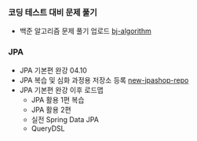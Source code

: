 ### 코딩 테스트 대비 문제 풀기
 - 백준 알고리즘 문제 풀기 업로드 [bj-algorithm](https://github.com/qnddjKJH/bj-algorithm.git)

### JPA
 - JPA 기본편 완강 04.10
 - JPA 복습 및 심화 과정용 저장소 등록 [new-jpashop-repo](https://github.com/qnddjKJH/new-jpashop-repo.git)
 - JPA 기본편 완강 이후 로드맵
    - JPA 활용 1편 복습
    - JPA 활용 2편
    - 실전 Spring Data JPA
    - QueryDSL